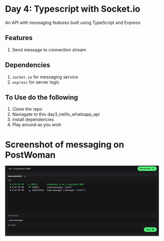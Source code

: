 # Day 4: Typescript with Socket.io

An API with messaging features built using TypeScript and Express

## Features

1. Send message to connection stream

## Dependencies

1. `socket.io` for messaging service
2. `express` for server logic

## To Use do the following

1. Clone the repo
2. Naviagate to this day3_twillo_whatsapp_api
3. install dependencies
6. Play around as you wish

# Screenshot of messaging on PostWoman

![Screenshot of messaging on PostWoman](./screenshots/day4_express_typescript_socketio.PNG)
